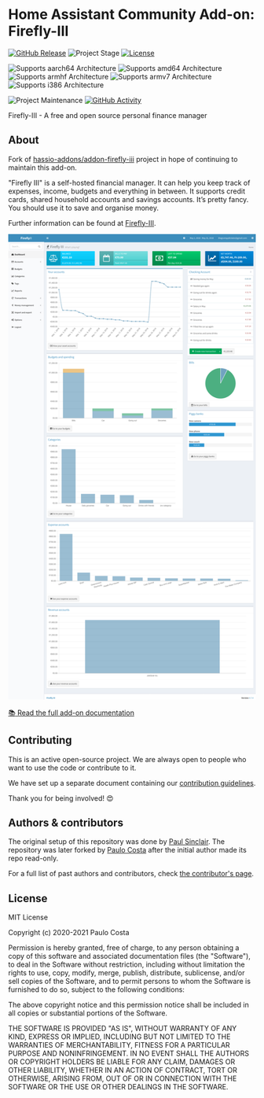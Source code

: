 # Home Assistant Community Add-on: Firefly-III

[![GitHub Release][releases-shield]][releases]
![Project Stage][project-stage-shield]
[![License][license-shield]](LICENSE.md)

![Supports aarch64 Architecture][aarch64-shield]
![Supports amd64 Architecture][amd64-shield]
![Supports armhf Architecture][armhf-shield]
![Supports armv7 Architecture][armv7-shield]
![Supports i386 Architecture][i386-shield]

![Project Maintenance][maintenance-shield]
[![GitHub Activity][commits-shield]][commits]

Firefly-III - A free and open source personal finance manager

## About

Fork of [hassio-addons/addon-firefly-iii][hassio-firefly] project
in hope of continuing to maintain this add-on.

"Firefly III" is a self-hosted financial manager. It can help you keep track of
expenses, income, budgets and everything in between. It supports credit cards,
shared household accounts and savings accounts. It’s pretty fancy. You should
use it to save and organise money.

Further information can be found at [Firefly-III].

![Firefly screenshot](images/screenshot.png)

[:books: Read the full add-on documentation][docs]

## Contributing

This is an active open-source project. We are always open to people who want to
use the code or contribute to it.

We have set up a separate document containing our
[contribution guidelines](CONTRIBUTING.md).

Thank you for being involved! :heart_eyes:

## Authors & contributors

The original setup of this repository was done by [Paul Sinclair][sinclairpaul].
The repository was later forked by [Paulo Costa][coostax] after the initial
author made its repo read-only.

For a full list of past authors and contributors,
check [the contributor's page][contributors].

## License

MIT License

Copyright (c) 2020-2021 Paulo Costa

Permission is hereby granted, free of charge, to any person obtaining a copy
of this software and associated documentation files (the "Software"), to deal
in the Software without restriction, including without limitation the rights
to use, copy, modify, merge, publish, distribute, sublicense, and/or sell
copies of the Software, and to permit persons to whom the Software is
furnished to do so, subject to the following conditions:

The above copyright notice and this permission notice shall be included in all
copies or substantial portions of the Software.

THE SOFTWARE IS PROVIDED "AS IS", WITHOUT WARRANTY OF ANY KIND, EXPRESS OR
IMPLIED, INCLUDING BUT NOT LIMITED TO THE WARRANTIES OF MERCHANTABILITY,
FITNESS FOR A PARTICULAR PURPOSE AND NONINFRINGEMENT. IN NO EVENT SHALL THE
AUTHORS OR COPYRIGHT HOLDERS BE LIABLE FOR ANY CLAIM, DAMAGES OR OTHER
LIABILITY, WHETHER IN AN ACTION OF CONTRACT, TORT OR OTHERWISE, ARISING FROM,
OUT OF OR IN CONNECTION WITH THE SOFTWARE OR THE USE OR OTHER DEALINGS IN THE
SOFTWARE.

[aarch64-shield]: https://img.shields.io/badge/aarch64-yes-green.svg
[amd64-shield]: https://img.shields.io/badge/amd64-yes-green.svg
[armhf-shield]: https://img.shields.io/badge/armhf-no-red.svg
[armv7-shield]: https://img.shields.io/badge/armv7-yes-green.svg
[commits-shield]: https://img.shields.io/github/commit-activity/y/coostax/addon-firefly-iii.svg
[commits]: https://github.com/coostax/addon-firefly-iii/commits/master
[coostax]: https://github.com/coostax
[contributors]: https://github.com/coostax/addon-firefly-iii/graphs/contributors
[docs]: https://github.com/coostax/addon-firefly-iii/blob/master/firefly-iii/DOCS.md
[firefly-iii]: https://firefly-iii.org/
[home-assistant]: https://home-assistant.io
[hassio-firefly]: https://github.com/coostax/addon-firefly-iii
[i386-shield]: https://img.shields.io/badge/i386-yes-green.svg
[issue]: https://github.com/coostax/addon-firefly-iii/issues
[keepchangelog]: http://keepachangelog.com/en/1.0.0/
[license-shield]: https://img.shields.io/github/license/coostax/addon-firefly-iii.svg
[maintenance-shield]: https://img.shields.io/maintenance/yes/2022.svg
[project-stage-shield]: https://img.shields.io/badge/project%20stage-experimental-yellow.svg
[reddit]: https://reddit.com/r/homeassistant
[releases-shield]: https://img.shields.io/github/release/coostax/addon-firefly-iii.svg
[releases]: https://github.com/coostax/addon-firefly-iii/releases
[sinclairpaul]: https://github.com/sinclairpaul
